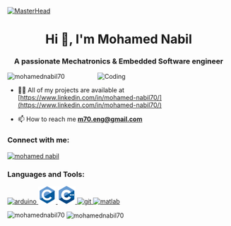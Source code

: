 [![MasterHead](https://user-images.githubusercontent.com/74038190/221352995-5ac18bdf-1a19-4f99-bbb6-77559b220470.gif)](https://www.linkedin.com/in/mohamed-nabil70/)
<h1 align="center">Hi 👋, I'm Mohamed Nabil</h1>
<h3 align="center">A passionate Mechatronics & Embedded Software engineer</h3>
<img align="right" alt="Coding" width="300" src="https://media.tenor.com/y2JXkY1pXkwAAAAM/cat-computer.gif">

<p align="left"> <img src="https://komarev.com/ghpvc/?username=mohamednabil70&label=Profile%20views&color=0e75b6&style=flat" alt="mohamednabil70" /> </p>

- 👨‍💻 All of my projects are available at [https://www.linkedin.com/in/mohamed-nabil70/](https://www.linkedin.com/in/mohamed-nabil70/)

- 📫 How to reach me **m70.eng@gmail.com**

<h3 align="left">Connect with me:</h3>
<p align="left">
<a href="https://linkedin.com/in/mohamed nabil" target="blank"><img align="center" src="https://raw.githubusercontent.com/rahuldkjain/github-profile-readme-generator/master/src/images/icons/Social/linked-in-alt.svg" alt="mohamed nabil" height="30" width="40" /></a>
</p>

<h3 align="left">Languages and Tools:</h3>
<p align="left"> <a href="https://www.arduino.cc/" target="_blank" rel="noreferrer"> <img src="https://cdn.worldvectorlogo.com/logos/arduino-1.svg" alt="arduino" width="40" height="40"/> </a> <a href="https://www.cprogramming.com/" target="_blank" rel="noreferrer"> <img src="https://raw.githubusercontent.com/devicons/devicon/master/icons/c/c-original.svg" alt="c" width="40" height="40"/> </a> <a href="https://www.w3schools.com/cpp/" target="_blank" rel="noreferrer"> <img src="https://raw.githubusercontent.com/devicons/devicon/master/icons/cplusplus/cplusplus-original.svg" alt="cplusplus" width="40" height="40"/> </a> <a href="https://git-scm.com/" target="_blank" rel="noreferrer"> <img src="https://www.vectorlogo.zone/logos/git-scm/git-scm-icon.svg" alt="git" width="40" height="40"/> </a> <a href="https://www.mathworks.com/" target="_blank" rel="noreferrer"> <img src="https://upload.wikimedia.org/wikipedia/commons/2/21/Matlab_Logo.png" alt="matlab" width="40" height="40"/> </a> </p>

<p><img align="left" src="https://github-readme-stats.vercel.app/api/top-langs?username=mohamednabil70&show_icons=true&locale=en&layout=compact" alt="mohamednabil70" /></p>

<p>&nbsp;<img align="center" src="https://github-readme-stats.vercel.app/api?username=mohamednabil70&show_icons=true&locale=en" alt="mohamednabil70" /></p>

